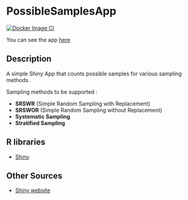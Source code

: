 # PossibleSamplesApp

[![Docker Image CI](https://github.com/stesiam/PossibleSamplesApp/actions/workflows/docker-image.yml/badge.svg)](https://github.com/stesiam/PossibleSamplesApp/actions/workflows/docker-image.yml)

You can see the app [here](https://stesiam.shinyapps.io/PossibleSamplesApp/)

## Description

A simple Shiny App that counts possible samples for various sampling methods.

Sampling methods to be supported :

- **SRSWR** (Simple Random Sampling with Replacement)
- **SRSWOR** (Simple Random Sampling without Replacement)
- **Systematic Sampling**
- **Stratified Sampling**

## R libraries

- [Shiny](https://cran.r-project.org/web/packages/shiny/index.html)

## Other Sources

- [Shiny website](https://shiny.rstudio.com/)
